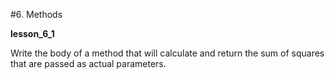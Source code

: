 #6. Methods
		
**lesson_6_1**

Write the body of a method that will calculate and return the sum of squares that are passed as actual parameters.
